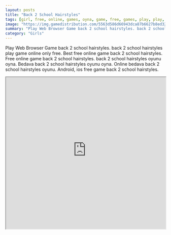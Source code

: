 ```yaml
---
layout: posts
title: "Back 2 School Hairstyles"
tags: [girl, free, online, games, oyna, game, free, games, play, play, games]
image: "https://img.gamedistribution.com/5563d586d66943dca87b6627b8ed3263-512x384.jpeg"
summary: "Play Web Browser Game back 2 school hairstyles. back 2 school hairstyles play game online only free. Best free online game back 2 school hairstyles. Free online game back 2 school hairstyles. back 2 school hairstyles oyunu oyna. Bedava back 2 school hairstyles oyunu oyna. Online bedava back 2 school hairstyles oyunu. Android, ios free game back 2 school hairstyles."
category: "Girls"
---
```


Play Web Browser Game back 2 school hairstyles. back 2 school hairstyles play game online only free. Best free online game back 2 school hairstyles. Free online game back 2 school hairstyles. back 2 school hairstyles oyunu oyna. Bedava back 2 school hairstyles oyunu oyna. Online bedava back 2 school hairstyles oyunu. Android, ios free game back 2 school hairstyles.

<iframe width="100%" height="480px;" src="https://html5.gamedistribution.com/5563d586d66943dca87b6627b8ed3263/"></iframe>